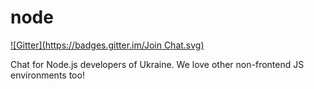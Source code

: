 node
====
[![Gitter](https://badges.gitter.im/Join Chat.svg)](https://gitter.im/dev-ua/node?utm_source=badge&utm_medium=badge&utm_campaign=pr-badge&utm_content=badge)

Chat for Node.js developers of Ukraine. We love other non-frontend JS environments too!
